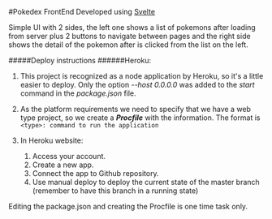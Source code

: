 #Pokedex FrontEnd
Developed using [Svelte](https://svelte.dev/)

Simple UI with 2 sides, the left one shows a list of pokemons after loading from server plus 2 buttons 
to navigate between pages and the right side shows the detail of the pokemon after is clicked from the list on the left.

#####Deploy instructions
######Heroku:
1. This project is recognized as a node application by Heroku, so it's a little easier to deploy. Only the option 
*--host 0.0.0.0* was added to the *start* command in the *package.json* file.

1. As the platform requirements we need to specify that we have a web type project, so we create a ***Procfile*** 
with the information. The format is ```<type>: command to run the application```
1. In Heroku website:
    1. Access your account.
    1. Create a new app.
    1. Connect the app to Github repository.
    1. Use manual deploy to deploy the current state of the master branch 
    (remember to have this branch in a running state)

Editing the package.json and creating the Procfile is one time task only.

